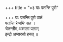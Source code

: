 +++
title = "०३ याः पतन्ति पुरो"

+++
याः पतन्ति पुरो वातं  
पतन्ति रेष्मभिः सह ।  
चेतन्तीम् अश्मलां पलाम्  
इन्द्रो अप्सरसो हनत् ॥